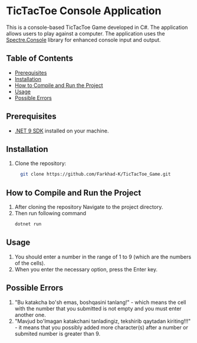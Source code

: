 # TicTacToe Console Application

This is a console-based TicTacToe Game developed in C#. The application allows users to play against a computer. The application uses the [Spectre.Console](https://spectreconsole.net/) library for enhanced console input and output.

## Table of Contents
- [Prerequisites](#prerequisites)
- [Installation](#installation)
- [How to Compile and Run the Project](#how-to-compile-and-run-the-project)
- [Usage](#usage)
- [Possible Errors](#possible-errors)

## Prerequisites
- [.NET 9 SDK](https://dotnet.microsoft.com/download/dotnet/9.0) installed on your machine.

## Installation
1. Clone the repository:
   ```bash
     git clone https://github.com/Farkhad-K/TicTacToe_Game.git


## How to Compile and Run the Project
1. After cloning the repository Navigate to the project directory.
2. Then run following command
    ```bash
    dotnet run


## Usage
1. You should enter a number in the range of 1 to 9 (which are the numbers of the cells).
2. When you enter the necessary option, press the Enter key.

## Possible Errors
1. "Bu katakcha bo'sh emas, boshqasini tanlang!" - which means the cell with the number that you submitted is not empty and you must enter another one.
2. "Mavjud bo'lmagan katakchani tanladingiz, tekshirib qaytadan kiriting!!!" - it means that you possibly added more character(s) after a number or submited number is greater than 9.